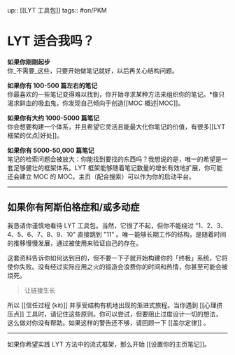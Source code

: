 up:: [[LYT 工具包]]
tags:: #on/PKM 

# LYT 适合我吗？

  
**如果你刚刚起步**  
你_不需要_这些，只要开始做笔记就好，以后再关心结构问题。  
  
**如果你有 100-500 篇左右的笔记**  
你最喜欢的一些笔记变得难以找到，你开始寻求某种方法来组织你的笔记。*像只渴求鲜血的吸血鬼，你发现自己倾向于创造[[MOC 概述|MOC]]。  
  
**如果你有大约 1000-5000 篇笔记**  
你会想要构建一个体系，并且希望它灵活且能最大化你笔记的价值，有很多[[LYT 框架的优点|好处]]。  
  
**如果你有 5000-50,000 篇笔记**  
笔记的检索问题会被放大：你能找到要找的东西吗？我想说的是，唯一的希望是一套足够健壮的框架体系。LYT 框架能够随着笔记数量的增长有效地扩展，你可能还会建立 MOC 的 MOC。主页（配合搜索）可以作为你的启动平台。

---
## 如果你有阿斯伯格症和/或多动症
我恳请你谨慎地看待 LYT 工具包。当然，它很了不起，但你不能绕过 "1、2、3、4、5、6、7、8、9、10" 直接跳到 "11" 。唯一能够长期工作的结构，是随着时间的推移慢慢发展，通过被使用来验证自己的存在。

这套资料告诉你如何达到目的，但不要一下子就开始构建你的「终极」系统，它将使你失败。没有经过实际应用之火的锻造会浪费你的时间和热情，你甚至可能会被烧死。

> 让链接生长

所以 [[信任过程 (kit)]] 并享受结构有机地出现的渐进式旅程。当你遇到 [[心理挤压点]] 工具时，请记住这些原则。你可以尝试，但要阻止过度设计一切的想法，这么做对你没有帮助。如果这样的警告还不够，请回顾一下 [[盖尔定律]] 。

---
如果你希望实践 LYT 方法中的流式框架，那么开始 [[设置你的主页笔记]]。
